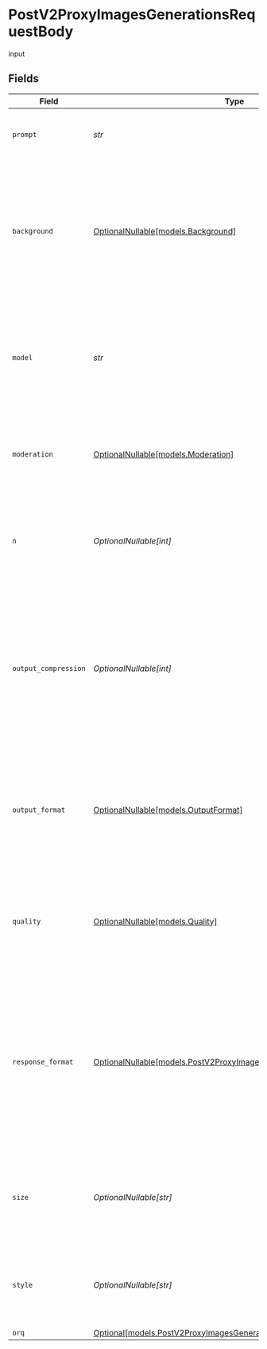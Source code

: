 # PostV2ProxyImagesGenerationsRequestBody

input


## Fields

| Field                                                                                                                                                           | Type                                                                                                                                                            | Required                                                                                                                                                        | Description                                                                                                                                                     |
| --------------------------------------------------------------------------------------------------------------------------------------------------------------- | --------------------------------------------------------------------------------------------------------------------------------------------------------------- | --------------------------------------------------------------------------------------------------------------------------------------------------------------- | --------------------------------------------------------------------------------------------------------------------------------------------------------------- |
| `prompt`                                                                                                                                                        | *str*                                                                                                                                                           | :heavy_check_mark:                                                                                                                                              | A text description of the desired image(s).                                                                                                                     |
| `background`                                                                                                                                                    | [OptionalNullable[models.Background]](../models/background.md)                                                                                                  | :heavy_minus_sign:                                                                                                                                              | Allows to set transparency for the background of the generated image(s). This parameter is only supported for `openai/gpt-image-1`.                             |
| `model`                                                                                                                                                         | *str*                                                                                                                                                           | :heavy_check_mark:                                                                                                                                              | The model to use for image generation. Defaults to dall-e-2 unless a parameter specific to gpt-image-1 is used.                                                 |
| `moderation`                                                                                                                                                    | [OptionalNullable[models.Moderation]](../models/moderation.md)                                                                                                  | :heavy_minus_sign:                                                                                                                                              | Control the content-moderation level for images generated by `openai/gpt-image-1`.                                                                              |
| `n`                                                                                                                                                             | *OptionalNullable[int]*                                                                                                                                         | :heavy_minus_sign:                                                                                                                                              | The number of images to generate. Must be between 1 and 10. For dall-e-3, only n=1 is supported.                                                                |
| `output_compression`                                                                                                                                            | *OptionalNullable[int]*                                                                                                                                         | :heavy_minus_sign:                                                                                                                                              | The compression level (0-100%) for the generated images. This parameter is only supported for gpt-image-1 with the webp or jpeg output formats.                 |
| `output_format`                                                                                                                                                 | [OptionalNullable[models.OutputFormat]](../models/outputformat.md)                                                                                              | :heavy_minus_sign:                                                                                                                                              | The format in which the generated images are returned. This parameter is only supported for `openai/gpt-image-1`.                                               |
| `quality`                                                                                                                                                       | [OptionalNullable[models.Quality]](../models/quality.md)                                                                                                        | :heavy_minus_sign:                                                                                                                                              | The quality of the image that will be generated. Auto will automatically select the best quality for the given model.                                           |
| `response_format`                                                                                                                                               | [OptionalNullable[models.PostV2ProxyImagesGenerationsResponseFormat]](../models/postv2proxyimagesgenerationsresponseformat.md)                                  | :heavy_minus_sign:                                                                                                                                              | The format in which generated images with are returned. This parameter isn't supported for `openai/gpt-image-1` which will always return base64-encoded images. |
| `size`                                                                                                                                                          | *OptionalNullable[str]*                                                                                                                                         | :heavy_minus_sign:                                                                                                                                              | The size of the generated images. Must be one of the specified sizes for each model.                                                                            |
| `style`                                                                                                                                                         | *OptionalNullable[str]*                                                                                                                                         | :heavy_minus_sign:                                                                                                                                              | The style of the generated images. This parameter is only supported for dall-e-3.                                                                               |
| `orq`                                                                                                                                                           | [Optional[models.PostV2ProxyImagesGenerationsOrq]](../models/postv2proxyimagesgenerationsorq.md)                                                                | :heavy_minus_sign:                                                                                                                                              | N/A                                                                                                                                                             |